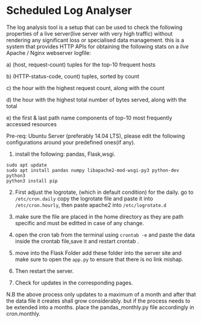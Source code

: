 # Scheduled Log Analyser

The log analysis tool is a setup that can be used to check the following properties of a live server(live server with very high traffic) without rendering any significant loss or specialised data management. 
this is a system that provides HTTP APIs for obtaining the following stats on a *live* Apache / Nginx webserver logfile:

   a) (host, request-count) tuples for the top-10 frequent hosts

   b) (HTTP-status-code, count) tuples, sorted by count

   c) the hour with the highest request count, along with the count

   d) the hour with the highest total number of bytes served, along with the total

   e) the first & last path name components of top-10 most frequently accessed resources
   
Pre-req:
Ubuntu Server (preferably 14.04 LTS), please edit the following configurations around your predefined ones(if any).
 1) install the following: pandas, Flask,wsgi.
 ```
 sudo apt update
sudo apt install pandas numpy libapache2-mod-wsgi-py3 python-dev python3  
python3 install pip
```

2) First adjust the logrotate, (which in default condition) for the daily.
   go to ``` /etc/cron.daily``` copy the logrotate file and paste it into ``` /etc/cron.hourly```, then paste apache2 into ```/etc/logrotate.d```

3) make sure the file are placed in the home directory as they are path specific and must be editted in case of any change.

4) open the cron tab from the terminal using ``` crontab -e ``` and paste the data inside the crontab file,save it and restart crontab .

5) move into the Flask Folder add these folder into the server site and make sure to open the ```app.py``` to ensure that there is no link mishap.

6) Then restart the server.

7) Check for updates in the corresponding pages.

N.B the above process only updates to a maximum of a month and after that the data file it creates shall grow considerably.
but if the process needs to be extended into a months. place the pandas_monthly.py file accordingly in cron.monthly.
